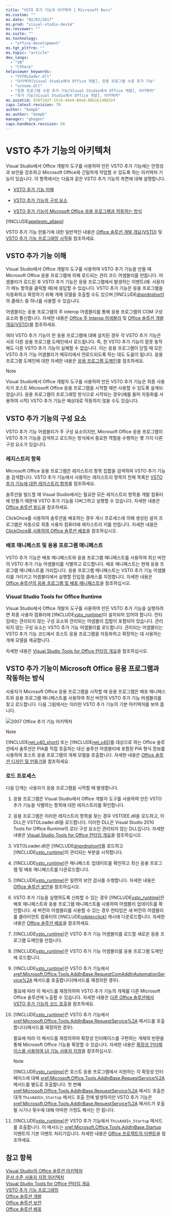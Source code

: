 ```yaml
---
title: "VSTO 추가 기능의 아키텍처 | Microsoft Docs"
ms.custom: ""
ms.date: "02/02/2017"
ms.prod: "visual-studio-dev14"
ms.reviewer: ""
ms.suite: ""
ms.technology: 
  - "office-development"
ms.tgt_pltfrm: ""
ms.topic: "article"
dev_langs: 
  - "VB"
  - "CSharp"
helpviewer_keywords: 
  - "VSTOLoader.dll"
  - "아키텍처[Visual Studio에서 Office 개발], 응용 프로그램 수준 추가 기능"
  - "vstoee.dll"
  - "응용 프로그램 수준 추가 기능[Visual Studio에서 Office 개발], 아키텍처"
  - "추가 기능[Visual Studio에서 Office 개발], 아키텍처"
ms.assetid: 978f102f-15c6-44e4-84e8-80b161408324
caps.latest.revision: 70
author: "kempb"
ms.author: "kempb"
manager: "ghogen"
caps.handback.revision: 66
---
```

# VSTO 추가 기능의 아키텍처
  Visual Studio에서 Office 개발자 도구를 사용하여 만든 VSTO 추가 기능에는 안정성과 보안을 강조하고 Microsoft Office와 긴밀하게 작업할 수 있도록 하는 아키텍처 기능이 있습니다. 이 항목에서는 다음과 같은 VSTO 추가 기능의 측면에 대해 설명합니다.  
  
-   [VSTO 추가 기능 이해](#UnderstandingAddIns)  
  
-   [VSTO 추가 기능의 구성 요소](#AddinComponents)  
  
-   [VSTO 추가 기능이 Microsoft Office 응용 프로그램과 작동하는 방식](#HowAddinsWork)  
  
 [!INCLUDE[appliesto_allapp](../vsto/includes/appliesto-allapp-md.md)]  
  
 VSTO 추가 기능 만들기에 대한 일반적인 내용은 [Office 솔루션 개발 개요&#40;VSTO&#41;](../vsto/office-solutions-development-overview-vsto.md) 및 [VSTO 추가 기능 프로그래밍 시작](../vsto/getting-started-programming-vsto-add-ins.md)을 참조하세요.  
  
##  <a name="UnderstandingAddIns"></a> VSTO 추가 기능 이해  
 Visual Studio에서 Office 개발자 도구를 사용하여 VSTO 추가 기능을 만들 때 Microsoft Office 응용 프로그램에 의해 로드되는 관리 코드 어셈블리를 만듭니다. 어셈블리가 로드된 후 VSTO 추가 기능은 응용 프로그램에서 발생하는 이벤트\(예: 사용자가 메뉴 항목을 클릭할 때\)에 응답할 수 있습니다. VSTO 추가 기능은 응용 프로그램을 자동화하고 확장하기 위해 개체 모델을 호출할 수도 있으며 [!INCLUDE[dnprdnshort](../sharepoint/includes/dnprdnshort-md.md)]의 클래스 중 하나를 사용할 수 있습니다.  
  
 어셈블리는 응용 프로그램의 주 interop 어셈블리를 통해 응용 프로그램의 COM 구성 요소와 통신합니다. 자세한 내용은 [Office 주 Interop 어셈블리](../vsto/office-primary-interop-assemblies.md) 및 [Office 솔루션 개발 개요&#40;VSTO&#41;](../vsto/office-solutions-development-overview-vsto.md)를 참조하세요.  
  
 여러 VSTO 추가 기능이 한 응용 프로그램에 대해 설치된 경우 각 VSTO 추가 기능은 서로 다른 응용 프로그램 도메인에서 로드됩니다. 즉, 한 VSTO 추가 기능이 잘못 동작해도 다른 VSTO 추가 기능이 실패할 수 없습니다. 이는 응용 프로그램이 닫힐 때 모든 VSTO 추가 기능 어셈블리가 메모리에서 언로드되도록 하는 데도 도움이 됩니다. 응용 프로그램 도메인에 대한 자세한 내용은 [응용 프로그램 도메인](../Topic/Application%20Domains.md)를 참조하세요.  
  
> [!NOTE]  
>  Visual Studio에서 Office 개발자 도구를 사용하여 만든 VSTO 추가 기능은 최종 사용자가 호스트 Microsoft Office 응용 프로그램을 시작할 때만 사용할 수 있도록 설계되었습니다. 응용 프로그램이 프로그래밍 방식으로 시작되는 경우\(예를 들어 자동화를 사용하여 시작\) VSTO 추가 기능은 예상대로 작동하지 않을 수도 있습니다.  
  
##  <a name="AddinComponents"></a> VSTO 추가 기능의 구성 요소  
 VSTO 추가 기능 어셈블리가 주 구성 요소이지만, Microsoft Office 응용 프로그램이 VSTO 추가 기능을 검색하고 로드하는 방식에서 중요한 역할을 수행하는 몇 가지 다른 구성 요소가 있습니다.  
  
### 레지스트리 항목  
 Microsoft Office 응용 프로그램은 레지스트리 항목 집합을 검색하여 VSTO 추가 기능을 검색합니다. VSTO 추가 기능에서 사용하는 레지스트리 항목의 전체 목록은 [VSTO 추가 기능에 대한 레지스트리 항목](../vsto/registry-entries-for-vsto-add-ins.md)를 참조하세요.  
  
 솔루션을 빌드할 때 Visual Studio에서는 필요한 모든 레지스트리 항목을 개발 컴퓨터에 만들기 때문에 VSTO 추가 기능을 디버그하고 실행할 수 있습니다. 자세한 내용은 [Office 솔루션 빌드](../vsto/building-office-solutions.md)을 참조하세요.  
  
 ClickOnce를 사용하여 솔루션을 배포하는 경우 게시 프로세스에 의해 생성된 설치 프로그램은 자동으로 최종 사용자 컴퓨터에 레지스트리 키를 만듭니다. 자세한 내용은 [ClickOnce를 사용하여 Office 솔루션 배포](../vsto/deploying-an-office-solution-by-using-clickonce.md)을 참조하십시오.  
  
### 배포 매니페스트 및 응용 프로그램 매니페스트  
 VSTO 추가 기능은 배포 매니페스트와 응용 프로그램 매니페스트를 사용하여 최신 버전의 VSTO 추가 기능 어셈블리를 식별하고 로드합니다. 배포 매니페스트는 현재 응용 프로그램 매니페스트를 가리킵니다. 응용 프로그램 매니페스트는 VSTO 추가 기능 어셈블리를 가리키고 어셈블리에서 실행할 진입점 클래스를 지정합니다. 자세한 내용은 [Office 솔루션의 응용 프로그램 및 배포 매니페스트](../vsto/application-and-deployment-manifests-in-office-solutions.md)을 참조하십시오.  
  
### Visual Studio Tools for Office Runtime  
 Visual Studio에서 Office 개발자 도구를 사용하여 만든 VSTO 추가 기능을 실행하려면 최종 사용자 컴퓨터에 [!INCLUDE[vsto_runtime](../vsto/includes/vsto-runtime-md.md)]이 설치되어 있어야 합니다. 런타임에는 관리되지 않는 구성 요소와 관리되는 어셈블리 집합이 포함되어 있습니다. 관리되지 않는 구성 요소는 VSTO 추가 기능 어셈블리를 로드합니다. 관리되는 어셈블리는 VSTO 추가 기능 코드에서 호스트 응용 프로그램을 자동화하고 확장하는 데 사용하는 개체 모델을 제공합니다.  
  
 자세한 내용은 [Visual Studio Tools for Office 런타임 개요](../vsto/visual-studio-tools-for-office-runtime-overview.md)을 참조하십시오.  
  
##  <a name="HowAddinsWork"></a> VSTO 추가 기능이 Microsoft Office 응용 프로그램과 작동하는 방식  
 사용자가 Microsoft Office 응용 프로그램을 시작할 때 응용 프로그램은 배포 매니페스트와 응용 프로그램 매니페스트를 사용하여 최신 버전의 VSTO 추가 기능 어셈블리를 찾고 로드합니다. 다음 그림에서는 이러한 VSTO 추가 기능의 기본 아키텍처를 보여 줍니다.  
  
 ![2007 Office 추가 기능 아키텍처](../vsto/media/office07addin.png "2007 Office 추가 기능 아키텍처")  
  
> [!NOTE]  
>  [!INCLUDE[net_v40_short](../sharepoint/includes/net-v40-short-md.md)] 또는 [!INCLUDE[net_v45](../vsto/includes/net-v45-md.md)]를 대상으로 하는 Office 솔루션에서 솔루션은 PIA를 직접 호출하는 대신 솔루션 어셈블리에 포함된 PIA 형식 정보를 사용하여 호스트 응용 프로그램의 개체 모델을 호출합니다. 자세한 내용은 [Office 솔루션 디자인 및 만들기](../vsto/designing-and-creating-office-solutions.md)을 참조하세요.  
  
### 로드 프로세스  
 다음 단계는 사용자가 응용 프로그램을 시작할 때 발생합니다.  
  
1.  응용 프로그램은 Visual Studio에서 Office 개발자 도구를 사용하여 만든 VSTO 추가 기능을 식별하는 항목에 대한 레지스트리를 확인합니다.  
  
2.  응용 프로그램은 이러한 레지스트리 항목을 찾는 경우 VSTOEE.dll을 로드하고, 이 DLL은 VSTOLoader.dll을 로드합니다. 이러한 DLL은 Visual Studio 2010 Tools for Office Runtime의 로더 구성 요소인 관리되지 않는 DLL입니다. 자세한 내용은 [Visual Studio Tools for Office 런타임 개요](../vsto/visual-studio-tools-for-office-runtime-overview.md)을 참조하십시오.  
  
3.  VSTOLoader.dll은 [!INCLUDE[dnprdnshort](../sharepoint/includes/dnprdnshort-md.md)]를 로드하고 [!INCLUDE[vsto_runtime](../vsto/includes/vsto-runtime-md.md)]의 관리되는 부분을 시작합니다.  
  
4.  [!INCLUDE[vsto_runtime](../vsto/includes/vsto-runtime-md.md)]은 매니페스트 업데이트를 확인하고 최신 응용 프로그램 및 배포 매니페스트를 다운로드합니다.  
  
5.  [!INCLUDE[vsto_runtime](../vsto/includes/vsto-runtime-md.md)]은 일련의 보안 검사를 수행합니다. 자세한 내용은 [Office 솔루션 보안](../vsto/securing-office-solutions.md)을 참조하십시오.  
  
6.  VSTO 추가 기능을 실행하도록 신뢰할 수 있는 경우 [!INCLUDE[vsto_runtime](../vsto/includes/vsto-runtime-md.md)]은 배포 매니페스트와 응용 프로그램 매니페스트를 사용하여 어셈블리 업데이트를 확인합니다. 새 버전의 어셈블리를 사용할 수 있는 경우 런타임은 새 버전의 어셈블리를 클라이언트 컴퓨터의 [!INCLUDE[ndptecclick](../vsto/includes/ndptecclick-md.md)] 캐시에 다운로드합니다. 자세한 내용은 [Office 솔루션 배포](../vsto/deploying-an-office-solution.md)을 참조하세요.  
  
7.  [!INCLUDE[vsto_runtime](../vsto/includes/vsto-runtime-md.md)]은 VSTO 추가 기능 어셈블리를 로드할 새로운 응용 프로그램 도메인을 만듭니다.  
  
8.  [!INCLUDE[vsto_runtime](../vsto/includes/vsto-runtime-md.md)]은 VSTO 추가 기능 어셈블리를 응용 프로그램 도메인에 로드합니다.  
  
9. [!INCLUDE[vsto_runtime](../vsto/includes/vsto-runtime-md.md)]은 VSTO 추가 기능에서 <xref:Microsoft.Office.Tools.AddInBase.RequestComAddInAutomationService%2A> 메서드를 호출합니다\(메서드를 재정의한 경우\).  
  
     필요에 따라 이 메서드를 재정의하여 VSTO 추가 기능의 개체를 다른 Microsoft Office 솔루션에 노출할 수 있습니다. 자세한 내용은 [다른 Office 솔루션에서 VSTO 추가 기능의 코드 호출](../vsto/calling-code-in-vsto-add-ins-from-other-office-solutions.md)을 참조하세요.  
  
10. [!INCLUDE[vsto_runtime](../vsto/includes/vsto-runtime-md.md)]은 VSTO 추가 기능에서 <xref:Microsoft.Office.Tools.AddInBase.RequestService%2A> 메서드를 호출합니다\(메서드를 재정의한 경우\).  
  
     필요에 따라 이 메서드를 재정의하여 확장성 인터페이스를 구현하는 개체의 반환을 통해 Microsoft Office 기능을 확장할 수 있습니다. 자세한 내용은 [확장성 인터페이스를 사용하여 UI 기능 사용자 지정](../vsto/customizing-ui-features-by-using-extensibility-interfaces.md)을 참조하십시오.  
  
    > [!NOTE]  
    >  [!INCLUDE[vsto_runtime](../vsto/includes/vsto-runtime-md.md)]은 호스트 응용 프로그램에서 지원하는 각 확장성 인터페이스에 대해 <xref:Microsoft.Office.Tools.AddInBase.RequestService%2A> 메서드를 별도로 호출합니다. 첫 번째 <xref:Microsoft.Office.Tools.AddInBase.RequestService%2A> 메서드 호출은 대개 `ThisAddIn_Startup` 메서드 호출 전에 발생하지만 VSTO 추가 기능은 <xref:Microsoft.Office.Tools.AddInBase.RequestService%2A> 메서드가 호출될 시기나 횟수에 대해 어떠한 가정도 해서는 안 됩니다.  
  
11. [!INCLUDE[vsto_runtime](../vsto/includes/vsto-runtime-md.md)]은 VSTO 추가 기능에서 `ThisAddIn_Startup` 메서드를 호출합니다. 이 메서드는 <xref:Microsoft.Office.Tools.AddInBase.Startup> 이벤트의 기본 이벤트 처리기입니다. 자세한 내용은 [Office 프로젝트의 이벤트](../vsto/events-in-office-projects.md)을 참조하세요.  
  
## 참고 항목  
 [Visual Studio의 Office 솔루션 아키텍처](../vsto/architecture-of-office-solutions-in-visual-studio.md)   
 [문서 수준 사용자 지정 아키텍처](../vsto/architecture-of-document-level-customizations.md)   
 [Visual Studio Tools for Office 런타임 개요](../vsto/visual-studio-tools-for-office-runtime-overview.md)   
 [VSTO 추가 기능 프로그래밍](../vsto/programming-vsto-add-ins.md)   
 [Office 솔루션 개발](../vsto/developing-office-solutions.md)   
 [Office 솔루션 보안](../vsto/securing-office-solutions.md)   
 [Office 솔루션 배포](../vsto/deploying-an-office-solution.md)  
  
  